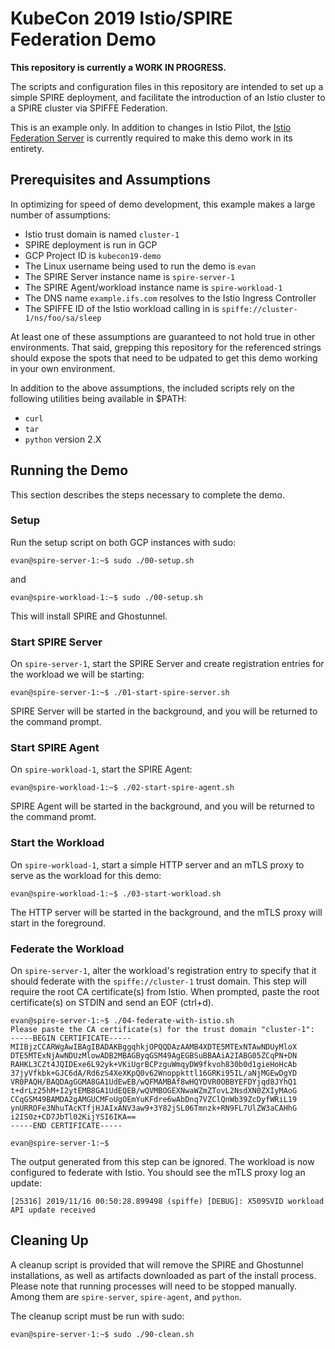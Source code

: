 # KubeCon 2019 Istio/SPIRE Federation Demo
**This repository is currently a WORK IN PROGRESS.**

The scripts and configuration files in this repository are intended to set up a simple SPIRE deployment, and facilitate the introduction of an Istio cluster to a SPIRE cluster via SPIFFE Federation.

This is an example only. In addition to changes in Istio Pilot, the [Istio Federation Server](https://github.com/evan2645/istio-federation-server) is currently required to make this demo work in its entirety.

## Prerequisites and Assumptions
In optimizing for speed of demo development, this example makes a large number of assumptions:
* Istio trust domain is named `cluster-1`
* SPIRE deployment is run in GCP
* GCP Project ID is `kubecon19-demo`
* The Linux username being used to run the demo is `evan`
* The SPIRE Server instance name is `spire-server-1`
* The SPIRE Agent/workload instance name is `spire-workload-1`
* The DNS name `example.ifs.com` resolves to the Istio Ingress Controller
* The SPIFFE ID of the Istio workload calling in is `spiffe://cluster-1/ns/foo/sa/sleep`

At least one of these assumptions are guaranteed to not hold true in other environments. That said, grepping this repository for the referenced strings should expose the spots that need to be udpated to get this demo working in your own environment.

In addition to the above assumptions, the included scripts rely on the following utilities being available in $PATH:
* `curl`
* `tar`
* `python` version 2.X

## Running the Demo
This section describes the steps necessary to complete the demo.

### Setup
Run the setup script on both GCP instances with sudo:
```
evan@spire-server-1:~$ sudo ./00-setup.sh
```
and
```
evan@spire-workload-1:~$ sudo ./00-setup.sh
```

This will install SPIRE and Ghostunnel.

### Start SPIRE Server
On `spire-server-1`, start the SPIRE Server and create registration entries for the workload we will be starting:
```
evan@spire-server-1:~$ ./01-start-spire-server.sh
```

SPIRE Server will be started in the background, and you will be returned to the command prompt.

### Start SPIRE Agent
On `spire-workload-1`, start the SPIRE Agent:
```
evan@spire-workload-1:~$ ./02-start-spire-agent.sh
```

SPIRE Agent will be started in the background, and you will be returned to the command promt.

### Start the Workload
On `spire-workload-1`, start a simple HTTP server and an mTLS proxy to serve as the workload for this demo:
```
evan@spire-workload-1:~$ ./03-start-workload.sh
```

The HTTP server will be started in the background, and the mTLS proxy will start in the foreground.

### Federate the Workload
On `spire-server-1`, alter the workload's registration entry to specify that it should federate with the `spiffe://cluster-1` trust domain. This step will require the root CA certificate(s) from Istio. When prompted, paste the root certificate(s) on STDIN and send an EOF (ctrl+d).
```
evan@spire-server-1:~$ ./04-federate-with-istio.sh
Please paste the CA certificate(s) for the trust domain "cluster-1":
-----BEGIN CERTIFICATE-----
MIIBjzCCARWgAwIBAgIBADAKBggqhkjOPQQDAzAAMB4XDTE5MTExNTAwNDUyMloX
DTE5MTExNjAwNDUzMlowADB2MBAGByqGSM49AgEGBSuBBAAiA2IABG05ZCqPN+DN
RAHKL3CZt4JQIDExe6L92yk+VKiUgrBCPzguWmqyDW9fkvoh830b0d1gieHoHcAb
37jyVfkbk+GJC6dA/Rd6zS4XeXKpQ0v62Wnoppkttl16GRKi95IL/aNjMGEwDgYD
VR0PAQH/BAQDAgGGMA8GA1UdEwEB/wQFMAMBAf8wHQYDVR0OBBYEFDYjqd8JYhQ1
t+drLz25hM+I2ytEMB8GA1UdEQEB/wQVMBOGEXNwaWZmZTovL2NsdXN0ZXIyMAoG
CCqGSM49BAMDA2gAMGUCMFoUgOEmYuKFdre6wAbDnq7VZClQnWb39ZcDyfWRiL19
ynURROFe3NhuTAcKTfjHJAIxANV3aw9+3Y82jSL06Tmnzk+RN9FL7UlZW3aCAHhG
i2IS0z+CD7JbTl02KijYSI6IKA==
-----END CERTIFICATE-----

evan@spire-server-1:~$
```

The output generated from this step can be ignored. The workload is now configured to federate with Istio. You should see the mTLS proxy log an update:

```
[25316] 2019/11/16 00:50:28.899498 (spiffe) [DEBUG]: X509SVID workload API update received
```

## Cleaning Up
A cleanup script is provided that will remove the SPIRE and Ghostunnel installations, as well as artifacts downloaded as part of the install process. Please note that running processes will need to be stopped manually. Among them are `spire-server`, `spire-agent`, and `python`.

The cleanup script must be run with sudo:
```
evan@spire-server-1:~$ sudo ./90-clean.sh
```

